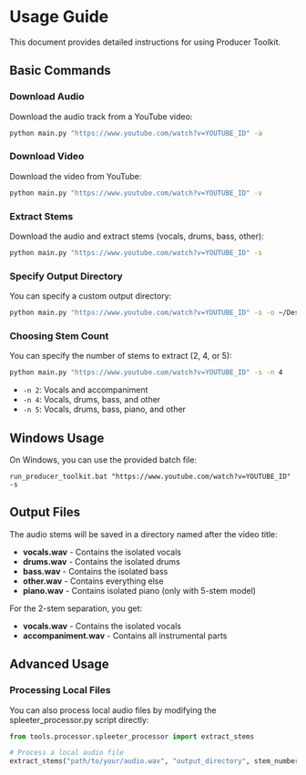 # Usage Guide

This document provides detailed instructions for using Producer Toolkit.

## Basic Commands

### Download Audio

Download the audio track from a YouTube video:

```bash
python main.py "https://www.youtube.com/watch?v=YOUTUBE_ID" -a
```

### Download Video

Download the video from YouTube:

```bash
python main.py "https://www.youtube.com/watch?v=YOUTUBE_ID" -v
```

### Extract Stems

Download the audio and extract stems (vocals, drums, bass, other):

```bash
python main.py "https://www.youtube.com/watch?v=YOUTUBE_ID" -s
```

### Specify Output Directory

You can specify a custom output directory:

```bash
python main.py "https://www.youtube.com/watch?v=YOUTUBE_ID" -s -o ~/Desktop
```

### Choosing Stem Count

You can specify the number of stems to extract (2, 4, or 5):

```bash
python main.py "https://www.youtube.com/watch?v=YOUTUBE_ID" -s -n 4
```

- `-n 2`: Vocals and accompaniment
- `-n 4`: Vocals, drums, bass, and other
- `-n 5`: Vocals, drums, bass, piano, and other

## Windows Usage

On Windows, you can use the provided batch file:

```
run_producer_toolkit.bat "https://www.youtube.com/watch?v=YOUTUBE_ID" -s
```

## Output Files

The audio stems will be saved in a directory named after the video title:

- **vocals.wav** - Contains the isolated vocals
- **drums.wav** - Contains the isolated drums
- **bass.wav** - Contains the isolated bass
- **other.wav** - Contains everything else
- **piano.wav** - Contains isolated piano (only with 5-stem model)

For the 2-stem separation, you get:
- **vocals.wav** - Contains the isolated vocals
- **accompaniment.wav** - Contains all instrumental parts

## Advanced Usage

### Processing Local Files

You can also process local audio files by modifying the spleeter_processor.py script directly:

```python
from tools.processor.spleeter_processor import extract_stems

# Process a local audio file
extract_stems("path/to/your/audio.wav", "output_directory", stem_number=4)
```